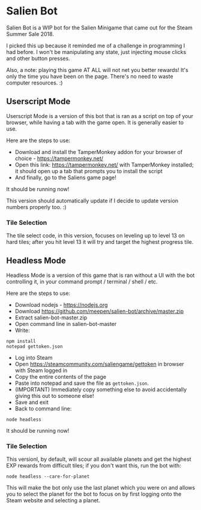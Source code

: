# Salien Bot

Salien Bot is a WIP bot for the Salien Minigame that came out for the Steam Summer Sale 2018.

I picked this up because it reminded me of a challenge in programming I had before. I won't be manipulating any state, just injecting mouse clicks and other button presses.

Also, a note: playing this game AT ALL will not net you better rewards! It's only the time you have been on the page. There's no need to waste computer resources. :)


## Userscript Mode

Userscript Mode is a version of this bot that is ran as a script on top of your browser, while having a tab with the game open. It is generally easier to use.

Here are the steps to use: 

- Download and install the TamperMonkey addon for your browser of choice - https://tampermonkey.net/
- Open this link: https://tampermonkey.net/ with TamperMonkey installed; it should open up a tab that prompts you to install the script
- And finally, go to the Saliens game page!

It should be running now!

This version should automatically update if I decide to update version numbers properly too. :)

### Tile Selection

The tile select code, in this version, focuses on leveling up to level 13 on hard tiles; after you hit level 13 it will try and target the highest progress tile.


## Headless Mode

Headless Mode is a version of this game that is ran without a UI with the bot controlling it, in your command prompt / terminal / shell / etc.

Here are the steps to use: 

- Download nodejs - https://nodejs.org
- Download https://github.com/meepen/salien-bot/archive/master.zip
- Extract salien-bot-master.zip
- Open command line in salien-bot-master
- Write:
```
npm install
notepad gettoken.json
```
- Log into Steam
- Open https://steamcommunity.com/saliengame/gettoken in browser with Steam logged in
- Copy the entire contents of the page
- Paste into notepad and save the file as `gettoken.json`. 
- (IMPORTANT) Immediately copy something else to avoid accidentally giving this out to someone else!
- Save and exit
- Back to command line:
```
node headless
```

It should be running now!

### Tile Selection

This versionl, by default, will scour all available planets and get the highest EXP rewards from difficult tiles; if you don't want this, run the bot with:
```
node headless --care-for-planet
```
This will make the bot only use the last planet which you were on and allows you to select the planet for the bot to focus on by first logging onto the Steam website and selecting a planet.
